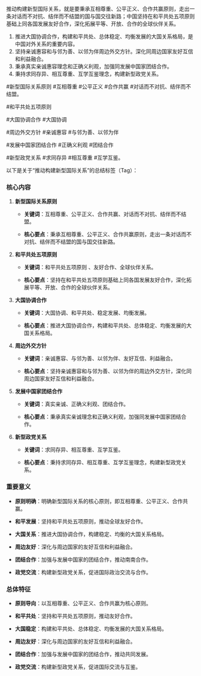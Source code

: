 推动构建新型国际关系，就是要秉承互相尊重、公平正义、合作共赢原则，走出一条对话而不对抗、结伴而不结盟的国与国交往新路；中国坚持在和平共处五项原则基础上同各国发展友好合作，深化拓展平等、开放、合作的全球伙伴关系。
1. 推进大国协调合作，构建和平共处、总体稳定、均衡发展的大国关系格局，是中国对外关系的重要内容。 
2. 坚持亲诚惠容和与邻为善、以邻为伴周边外交方针。深化同周边国家友好互信和利益融合。
3. 秉承真实亲诚惠容理念和正确义利观，加强同发展中国家团结合作。
4. 秉持求同存异、相互尊重、互学互鉴理念，构建新型政党关系。 


 #新型国际关系原则   #互相尊重 #公平正义 #合作共赢 #对话而不对抗、结伴而不结盟。

 #和平共处五项原则

 #大国协调合作   #大国协调

 #周边外交方针   #亲诚惠容 #与邻为善、以邻为伴

 #发展中国家团结合作  #正确义利观 #团结合作

 #新型政党关系   #求同存异 #相互尊重 #互学互鉴。



以下是关于“推动构建新型国际关系”的总结标签（Tag）：

### 核心内容

1. **新型国际关系原则**
    
    - **关键词**：互相尊重、公平正义、合作共赢、对话而不对抗、结伴而不结盟。
        
    - **核心要点**：秉承互相尊重、公平正义、合作共赢原则，走出一条对话而不对抗、结伴而不结盟的国与国交往新路。
        
2. **和平共处五项原则**
    
    - **关键词**：和平共处五项原则 、友好合作、全球伙伴关系。
        
    - **核心要点**：坚持在和平共处五项原则基础上同各国发展友好合作，深化拓展平等、开放、合作的全球伙伴关系。
        
3. **大国协调合作**
    
    - **关键词**：大国协调、和平共处、稳定发展、均衡发展。
        
    - **核心要点**：推进大国协调合作，构建和平共处、总体稳定、均衡发展的大国关系格局。
        
4. **周边外交方针**
    
    - **关键词**：亲诚惠容、与邻为善、以邻为伴、友好互信、利益融合。
        
    - **核心要点**：坚持亲诚惠容和与邻为善、以邻为伴的周边外交方针，深化同周边国家友好互信和利益融合。
        
5. **发展中国家团结合作**
    
    - **关键词**：真实亲诚、正确义利观、团结合作。
        
    - **核心要点**：秉承真实亲诚理念和正确义利观，加强同发展中国家团结合作。
        
6. **新型政党关系**
    
    - **关键词**：求同存异、相互尊重、互学互鉴。
        
    - **核心要点**：秉持求同存异、相互尊重、互学互鉴理念，构建新型政党关系。
        

### 重要意义

- **原则明确**：明确新型国际关系的核心原则，即互相尊重、公平正义、合作共赢。
    
- **和平发展**：坚持和平共处五项原则，推动全球友好合作。
    
- **大国关系**：推进大国协调合作，构建稳定、均衡的大国关系格局。
    
- **周边友好**：深化与周边国家的友好互信和利益融合。
    
- **团结合作**：加强与发展中国家的团结合作，推动南南合作。
    
- **政党交流**：构建新型政党关系，促进国际政治交流与合作。
    

### 总体特征

- **原则导向**：以互相尊重、公平正义、合作共赢为核心原则。
    
- **和平共处**：坚持和平共处五项原则，推动友好合作。
    
- **大国稳定**：构建和平共处、总体稳定、均衡发展的大国关系格局。
    
- **周边友好**：深化与周边国家的友好互信和利益融合。
    
- **团结合作**：加强与发展中国家的团结合作，推动共同发展。
    
- **政党交流**：构建新型政党关系，促进国际交流与互鉴。